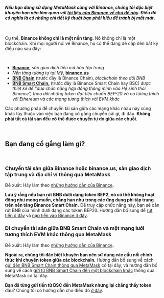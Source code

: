 #### *Nếu bạn đang sử dụng MetaMask cùng với Binance, chúng tôi đặc biệt khuyên bạn nên làm quen với [tài liệu của Binance về chủ đề này](https://docs.binance.org/smart-chain/wallet/metamask.html). Điều đó có nghĩa là có những chi tiết kỹ thuật bạn **phải hiểu để tránh bị mất mát**.*


 


Cụ thể, **Binance không chỉ là một nền tảng**. Nó không chỉ là một blockchain. Khi mọi người nói về Binance, họ có thể đang đề cập đến bất kỳ điều nào sau đây:


 


* [**Binance**](https://www.binance.com/en), *sàn giao dịch tiền mã hóa tập trung*
* *Nền tảng tương tự tại Mỹ*, [**binance.us**](https://www.binance.us/en/home)
* [**BNB Chain**](https://www.binance.com/en/blog/all/binance-chain-blockchain-for-exchanging-the-world-304219301536473088) (trước đây là Binance Chain), *blockchain theo dõi BNB*
* [**BNB Smart Chain,**](https://www.binance.org/en/smartChain) (trước đây là Binance Smart Chain hay BSC) *được thiết kế để "đưa chức năng hợp đồng thông minh vào Hệ sinh thái Binance", theo dõi những token đạt tiêu chuẩn BEP-20 và có tương thích với Ethereum và các mạng tương thích với EVM khác*


Các phương pháp để chuyển tài sản giữa các mạng khác nhau này cũng khác tùy thuộc vào việc bạn đang cố gắng chuyển cái gì, đi đâu. **Không phải tất cả tài sản đều có thể được chuyển tự do giữa các chuỗi.**


 


Bạn đang cố gắng làm gì?
------------------------


 


### Chuyển tài sản giữa Binance hoặc binance.us, sàn giao dịch tập trung và địa chỉ ví thông qua MetaMask


Đề xuất: Hãy làm theo [những hướng dẫn của Binance](https://www.binance.com/en/support/faq/115003670492). 


**Lưu ý rằng nếu bạn rút BNB dưới dạng token BEP2, nó có thể không hoạt động như mong muốn, chẳng hạn như trong các ứng dụng phi tập trung trên nền tảng Binance Smart Chain.** Để truy cập chức năng này, bạn sẽ cần rút BNB của mình dưới dạng các token BEP20. Hướng dẫn bổ sung để [rút tiền ở đây](https://support.metamask.io/hc/en-us/articles/4416069050011) và [nạp tiền vào Binance ở đây](https://support.metamask.io/hc/en-us/articles/4411972525851).  
  



### Di chuyển tài sản giữa BNB Smart Chain và một mạng lưới tương thích EVM khác thông qua MetaMask


Đề xuất: Hãy làm theo [những hướng dẫn của Binance](https://academy.binance.com/en/articles/how-to-recover-crypto-transferred-to-the-wrong-network-on-binance). 


**Ngoài ra, chúng tôi đặc biệt khuyên bạn nên sử dụng các cầu nối chính thức khi chuyển token giữa các blockchain.** Hướng dẫn bổ sung về cách [gửi đến BNB Smart Chain thông qua MetaMask](https://support.metamask.io/hc/en-us/articles/360059408871) có tại đây, và hướng dẫn bổ sung về cách [gửi từ BNB Smart Chain đến một blockchain khác](https://support.metamask.io/hc/en-us/articles/4404464724635) thông qua MetaMask có tại đây.


**Bạn đã từng gửi tiền từ BSC đến MetaMask nhưng lại chẳng thấy token** đâu? Chúng tôi có hướng dẫn cho điều đó [ở đây](https://support.metamask.io/hc/en-us/articles/360059876052).


 

